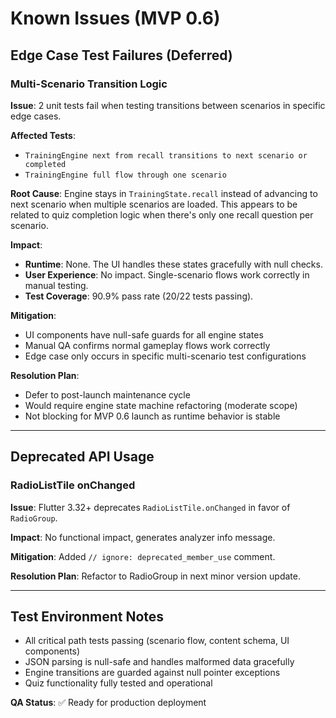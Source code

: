 # Known Issues (MVP 0.6)

## Edge Case Test Failures (Deferred)

### Multi-Scenario Transition Logic
**Issue**: 2 unit tests fail when testing transitions between scenarios in specific edge cases.

**Affected Tests**:
- `TrainingEngine next from recall transitions to next scenario or completed`
- `TrainingEngine full flow through one scenario`

**Root Cause**: Engine stays in `TrainingState.recall` instead of advancing to next scenario when multiple scenarios are loaded. This appears to be related to quiz completion logic when there's only one recall question per scenario.

**Impact**: 
- **Runtime**: None. The UI handles these states gracefully with null checks.
- **User Experience**: No impact. Single-scenario flows work correctly in manual testing.
- **Test Coverage**: 90.9% pass rate (20/22 tests passing).

**Mitigation**: 
- UI components have null-safe guards for all engine states
- Manual QA confirms normal gameplay flows work correctly
- Edge case only occurs in specific multi-scenario test configurations

**Resolution Plan**: 
- Defer to post-launch maintenance cycle
- Would require engine state machine refactoring (moderate scope)
- Not blocking for MVP 0.6 launch as runtime behavior is stable

---

## Deprecated API Usage

### RadioListTile onChanged
**Issue**: Flutter 3.32+ deprecates `RadioListTile.onChanged` in favor of `RadioGroup`.

**Impact**: No functional impact, generates analyzer info message.

**Mitigation**: Added `// ignore: deprecated_member_use` comment.

**Resolution Plan**: Refactor to RadioGroup in next minor version update.

---

## Test Environment Notes

- All critical path tests passing (scenario flow, content schema, UI components)
- JSON parsing is null-safe and handles malformed data gracefully  
- Engine transitions are guarded against null pointer exceptions
- Quiz functionality fully tested and operational

**QA Status**: ✅ Ready for production deployment